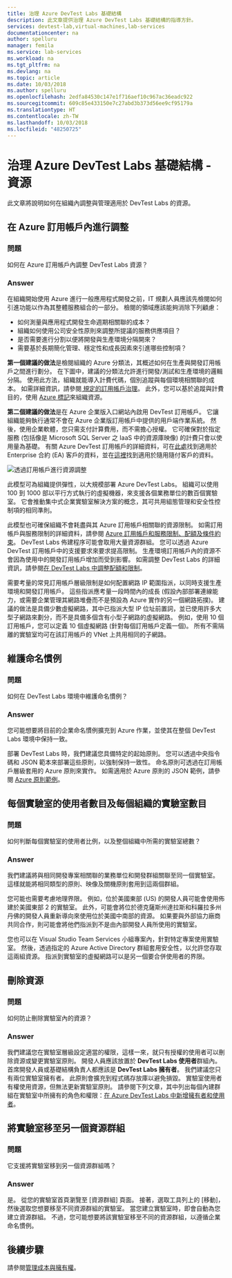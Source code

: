 ```yaml
---
title: 治理 Azure DevTest Labs 基礎結構
description: 此文章提供治理 Azure DevTest Labs 基礎結構的指導方針。
services: devtest-lab,virtual-machines,lab-services
documentationcenter: na
author: spelluru
manager: femila
ms.service: lab-services
ms.workload: na
ms.tgt_pltfrm: na
ms.devlang: na
ms.topic: article
ms.date: 10/03/2018
ms.author: spelluru
ms.openlocfilehash: 2edfa84530c147e1f716aef10c967ac36eadc922
ms.sourcegitcommit: 609c85e433150e7c27abd3b373d56ee9cf95179a
ms.translationtype: HT
ms.contentlocale: zh-TW
ms.lasthandoff: 10/03/2018
ms.locfileid: "48250725"
---
```

# <a name="governance-of-azure-devtest-labs-infrastructure---resources"></a>治理 Azure DevTest Labs 基礎結構 - 資源
此文章將說明如何在組織內調整與管理適用於 DevTest Labs 的資源。 

## <a name="align-within-an-azure-subscription"></a>在 Azure 訂用帳戶內進行調整 

### <a name="question"></a>問題
如何在 Azure 訂用帳戶內調整 DevTest Labs 資源？

### <a name="answer"></a>Answer
在組織開始使用 Azure 進行一般應用程式開發之前，IT 規劃人員應該先檢閱如何引進功能以作為其整體服務組合的一部分。 檢閱的領域應該能夠消除下列顧慮：

- 如何測量與應用程式開發生命週期相關聯的成本？
- 組織如何使用公司安全性原則來調整所提議的服務供應項目？ 
- 是否需要進行分割以便將開發與生產環境分隔開來？ 
- 需要基於長期簡化管理、穩定性和成長因素來引進哪些控制項？

**第一個建議的做法**是檢閱組織的 Azure 分類法，其概述如何在生產與開發訂用帳戶之間進行劃分。 在下圖中，建議的分類法允許進行開發/測試和生產環境的邏輯分隔。 使用此方法，組織就能導入計費代碼，個別追蹤與每個環境相關聯的成本。 如需詳細資訊，請參閱[ 規定的訂用帳戶治理](/architecture/cloud-adoption/appendix/azure-scaffold)。 此外，您可以基於追蹤與計費目的，使用 [Azure 標記](../azure-resource-manager/resource-group-using-tags.md)來組織資源。

**第二個建議的做法**是在 Azure 企業版入口網站內啟用 DevTest 訂用帳戶。 它讓組織能夠執行通常不會在 Azure 企業版訂用帳戶中提供的用戶端作業系統。 然後，使用企業軟體，您只需支付計算費用，而不需擔心授權。 它可確保對於指定服務 (包括像是 Microsoft SQL Server 之 IaaS 中的資源庫映像) 的計費只會以使用量為基礎。 有關 Azure DevTest 訂用帳戶的詳細資料，可在[此處](https://azure.microsoft.com/offers/ms-azr-0148p/)找到適用於 Enterprise 合約 (EA) 客戶的資料，並在[這裡](https://azure.microsoft.com/offers/ms-azr-0023p/)找到適用於隨用隨付客戶的資料。

![透過訂用帳戶進行資源調整](./media/devtest-lab-guidance-governance/resource-alignment-with-subscriptions.png)

此模型可為組織提供彈性，以大規模部署 Azure DevTest Labs。 組織可以使用 100 到 1000 部以平行方式執行的虛擬機器，來支援各個業務單位的數百個實驗室。 它會推動集中式企業實驗室解決方案的概念，其可共用組態管理和安全性控制項的相同準則。

此模型也可確保組織不會耗盡與其 Azure 訂用帳戶相關聯的資源限制。 如需訂用帳戶與服務限制的詳細資料，請參閱 [Azure 訂用帳戶和服務限制、配額及條件約束](../azure-subscription-service-limits.md)。 DevTest Labs 佈建程序可能會取用大量資源群組。 您可以透過 Azure DevTest 訂用帳戶中的支援要求來要求提高限制。 生產環境訂用帳戶內的資源不會因為使用中的開發訂用帳戶增加而受到影響。 如需調整 DevTest Labs 的詳細資訊，請參閱[在 DevTest Labs 中調整配額和限制](devtest-lab-scale-lab.md)。

需要考量的常見訂用帳戶層級限制是如何配置網路 IP 範圍指派，以同時支援生產環境和開發訂用帳戶。 這些指派應考量一段時間內的成長 (假設內部部署連線能力，或需要企業管理其網路堆疊而不是預設為 Azure 實作的另一個網路拓撲)。 建議的做法是具備少數虛擬網路，其中已指派大型 IP 位址前置詞，並已使用許多大型子網路來劃分，而不是具備多個含有小型子網路的虛擬網路。 例如，使用 10 個訂用帳戶，您可以定義 10 個虛擬網路 (針對每個訂用帳戶定義一個)。 所有不需隔離的實驗室均可在該訂用帳戶的 VNet 上共用相同的子網路。

## <a name="maintain-naming-conventions"></a>維護命名慣例

### <a name="question"></a>問題
如何在 DevTest Labs 環境中維護命名慣例？

### <a name="answer"></a>Answer
您可能想要將目前的企業命名慣例擴充到 Azure 作業，並使其在整個 DevTest Labs 環境中保持一致。

部署 DevTest Labs 時，我們建議您具備特定的起始原則。 您可以透過中央指令碼和 JSON 範本來部署這些原則，以強制保持一致性。 命名原則可透過在訂用帳戶層級套用的 Azure 原則來實作。 如需適用於 Azure 原則的 JSON 範例，請參閱 [Azure 原則範例](../azure-policy/json-samples.md)。

## <a name="number-of-users-per-lab-and-labs-per-organization"></a>每個實驗室的使用者數目及每個組織的實驗室數目

### <a name="question"></a>問題 
如何判斷每個實驗室的使用者比例，以及整個組織中所需的實驗室總數？

### <a name="answer"></a>Answer
我們建議將與相同開發專案相關聯的業務單位和開發群組關聯至同一個實驗室。 這樣就能將相同類型的原則、映像及關機原則套用到這兩個群組。 

您可能也需要考慮地理界限。 例如，位於美國東部 (US) 的開發人員可能會使用佈建於美國東部 2 的實驗室。 此外，可能會將位於德克薩斯州達拉斯和科羅拉多州丹佛的開發人員重新導向來使用位於美國中南部的資源。 如果要與外部協力廠商共同合作，則可能會將他們指派到不是由內部開發人員所使用的實驗室。 

您也可以在 Visual Studio Team Services 小組專案內，針對特定專案使用實驗室。 然後，透過指定的 Azure Active Directory 群組套用安全性，以允許您存取這兩組資源。 指派到實驗室的虛擬網路可以是另一個要合併使用者的界限。

## <a name="deletion-of-resources"></a>刪除資源

### <a name="question"></a>問題
如何防止刪除實驗室內的資源？

### <a name="answer"></a>Answer
我們建議您在實驗室層級設定適當的權限，這樣一來，就只有授權的使用者可以刪除資源或變更實驗室原則。 開發人員應該放置於 **DevTest Labs 使用者**群組內。 首席開發人員或基礎結構負責人都應該是 **DevTest Labs 擁有者**。 我們建議您只有兩位實驗室擁有者。 此原則會擴充到程式碼存放庫以避免損毀。 實驗室使用者有權使用資源，但無法更新實驗室原則。 請參閱下列文章，其中列出每個內建群組在實驗室中所擁有的角色和權限：[在 Azure DevTest Labs 中新增擁有者和使用者](devtest-lab-add-devtest-user.md)。

## <a name="move-lab-to-another-resource-group"></a>將實驗室移至另一個資源群組 

### <a name="question"></a>問題
它支援將實驗室移到另一個資源群組嗎？

### <a name="answer"></a>Answer
是。 從您的實驗室首頁瀏覽至 [資源群組] 頁面。 接著，選取工具列上的 [移動]，然後選取您想要移至不同資源群組的實驗室。 當您建立實驗室時，即會自動為您建立資源群組。 不過，您可能想要將該實驗室移至不同的資源群組，以遵循企業命名慣例。 

## <a name="next-steps"></a>後續步驟
請參閱[管理成本與擁有權](devtest-lab-guidance-governance-cost-ownership.md)。
